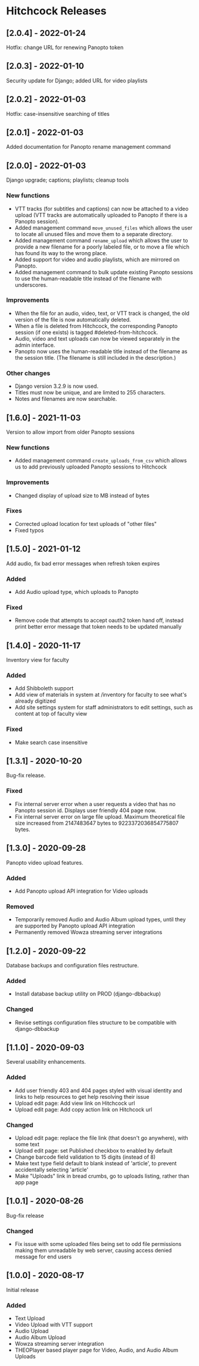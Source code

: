 # Hitchcock Releases

## [2.0.4] - 2022-01-24
Hotfix: change URL for renewing Panopto token

## [2.0.3] - 2022-01-10
Security update for Django; added URL for video playlists

## [2.0.2] - 2022-01-03
Hotfix: case-insensitive searching of titles

## [2.0.1] - 2022-01-03
Added documentation for Panopto rename management command

## [2.0.0] - 2022-01-03
Django upgrade; captions; playlists; cleanup tools

### New functions
- VTT tracks (for subtitles and captions) can now be attached to a video
  upload (VTT tracks are automatically uploaded to Panopto if there is a
  Panopto session).
- Added management command `move_unused_files` which allows the user to locate
  all unused files and move them to a separate directory.
- Added management command `rename_upload` which allows the user to provide
  a new filename for a poorly labeled file, or to move a file which has found
  its way to the wrong place.
- Added support for video and audio playlists, which are mirrored on Panopto.
- Added management command to bulk update existing Panopto sessions to use
  the human-readable title instead of the filename with underscores.

### Improvements
- When the file for an audio, video, text, or VTT track is changed, the old
  version of the file is now automatically deleted.
- When a file is deleted from Hitchcock, the corresponding Panopto session
  (if one exists) is tagged #deleted-from-hitchcock.
- Audio, video and text uploads can now be viewed separately in the admin
  interface.
- Panopto now uses the human-readable title instead of the filename as the
  session title. (The filename is still included in the description.)

### Other changes
- Django version 3.2.9 is now used.
- Titles must now be unique, and are limited to 255 characters.
- Notes and filenames are now searchable.

## [1.6.0] - 2021-11-03
Version to allow import from older Panopto sessions

### New functions
- Added management command `create_uploads_from_csv` which allows us to add
  previously uploaded Panopto sessions to Hitchcock

### Improvements
- Changed display of upload size to MB instead of bytes

### Fixes
- Corrected upload location for text uploads of "other files"
- Fixed typos

## [1.5.0] - 2021-01-12
Add audio, fix bad error messages when refresh token expires

### Added
- Add Audio upload type, which uploads to Panopto

### Fixed
- Remove code that attempts to accept oauth2 token hand off, instead print better error message that token needs to be updated manually

## [1.4.0] - 2020-11-17
Inventory view for faculty

### Added
- Add Shibboleth support
- Add view of materials in system at /inventory for faculty to see what's already digitized
- Add site settings system for staff administrators to edit settings, such as content at top of faculty view

### Fixed
- Make search case insensitive

## [1.3.1] - 2020-10-20
Bug-fix release.

### Fixed
- Fix internal server error when a user requests a video that has no Panopto session id. Displays user friendly 404 page now.
- Fix internal server error on large file upload. Maximum theoretical file size increased from 2147483647 bytes to 9223372036854775807 bytes.

## [1.3.0] - 2020-09-28
Panopto video upload features.

### Added
- Add Panopto upload API integration for Video uploads

### Removed
- Temporarily removed Audio and Audio Album upload types, until they are supported by Panopto upload API integration
- Permanently removed Wowza streaming server integrations

## [1.2.0] - 2020-09-22
Database backups and configuration files restructure.

### Added
- Install database backup utility on PROD (django-dbbackup)

### Changed
- Revise settings configuration files structure to be compatible with django-dbbackup

## [1.1.0] - 2020-09-03
Several usability enhancements.

### Added
- Add user friendly 403 and 404 pages styled with visual identity and links to help resources to get help resolving their issue
- Upload edit page: Add view link on Hitchcock url
- Upload edit page: Add copy action link on Hitchcock url

### Changed
- Upload edit page: replace the file link (that doesn't go anywhere), with some text
- Upload edit page: set Published checkbox to enabled by default
- Change barcode field validation to 15 digits (instead of 8)
- Make text type field default to blank instead of 'article', to prevent accidentally selecting 'article'
- Make "Uploads" link in bread crumbs, go to uploads listing, rather than app page

## [1.0.1] - 2020-08-26
Bug-fix release

### Changed
- Fix issue with some uploaded files being set to odd file permissions making them unreadable by web server, causing access denied message for end users

## [1.0.0] - 2020-08-17
Initial release

### Added
- Text Upload
- Video Upload with VTT support
- Audio Upload
- Audio Album Upload
- Wowza streaming server integration
- THEOPlayer based player page for Video, Audio, and Audio Album Uploads
